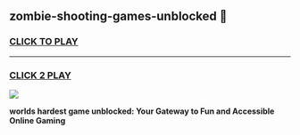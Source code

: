 
## zombie-shooting-games-unblocked 👋
<h3>
<a href="https://premium.freeplayer.one?title=zombie-shooting-games-unblocked&ref=14F">CLICK TO PLAY</a></h3>
<hr>

<h3>
<a href="https://premium.freeplayer.one?title=zombie-shooting-games-unblocked&ref=14F">CLICK 2 PLAY</a>
  
</h3>

<a href="https://premium.freeplayer.one?title=zombie-shooting-games-unblocked&ref=12F/"><img src="https://clearcache.store/games.png"></a>


**worlds hardest game unblocked: Your Gateway to Fun and Accessible Online Gaming**
